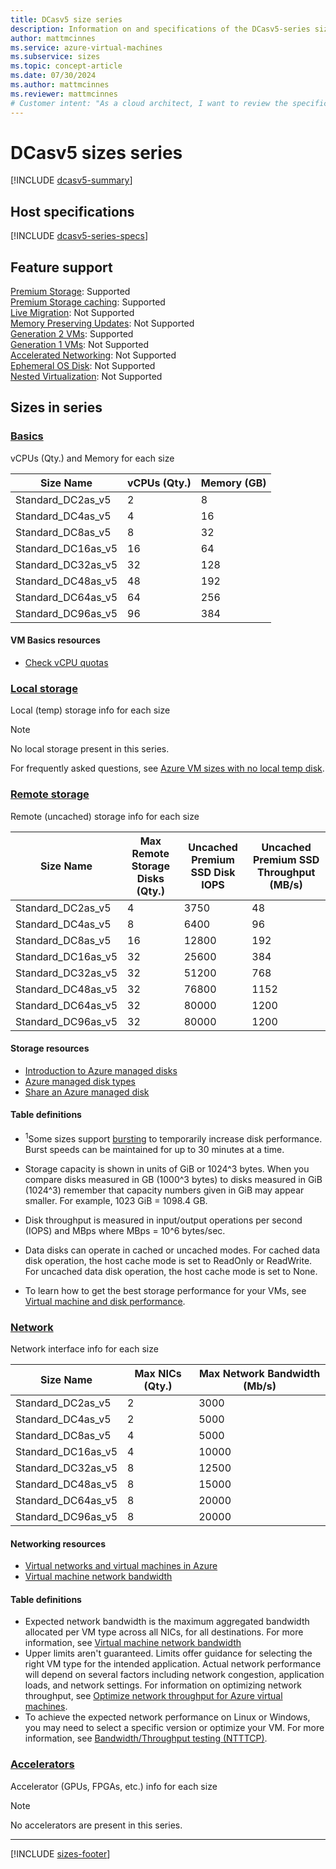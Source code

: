 ```yaml
---
title: DCasv5 size series
description: Information on and specifications of the DCasv5-series sizes
author: mattmcinnes
ms.service: azure-virtual-machines
ms.subservice: sizes
ms.topic: concept-article
ms.date: 07/30/2024
ms.author: mattmcinnes
ms.reviewer: mattmcinnes
# Customer intent: "As a cloud architect, I want to review the specifications and feature support of the DCasv5 series virtual machines, so that I can select the appropriate VM size for my application workloads based on performance and storage requirements."
---
```


# DCasv5 sizes series

[!INCLUDE [dcasv5-summary](./includes/dcasv5-series-summary.md)]

## Host specifications
[!INCLUDE [dcasv5-series-specs](./includes/dcasv5-series-specs.md)]

## Feature support
[Premium Storage](../../premium-storage-performance.md): Supported <br>[Premium Storage caching](../../premium-storage-performance.md): Supported <br>[Live Migration](../../maintenance-and-updates.md): Not Supported <br>[Memory Preserving Updates](../../maintenance-and-updates.md): Not Supported <br>[Generation 2 VMs](../../generation-2.md): Supported <br>[Generation 1 VMs](../../generation-2.md): Not Supported <br>[Accelerated Networking](/azure/virtual-network/create-vm-accelerated-networking-cli): Not Supported <br>[Ephemeral OS Disk](../../ephemeral-os-disks.md): Not Supported <br>[Nested Virtualization](/virtualization/hyper-v-on-windows/user-guide/nested-virtualization): Not Supported <br>

## Sizes in series

### [Basics](#tab/sizebasic)

vCPUs (Qty.) and Memory for each size

| Size Name | vCPUs (Qty.) | Memory (GB) |
| --- | --- | --- |
| Standard_DC2as_v5 | 2 | 8 |
| Standard_DC4as_v5 | 4 | 16 |
| Standard_DC8as_v5 | 8 | 32 |
| Standard_DC16as_v5 | 16 | 64 |
| Standard_DC32as_v5 | 32 | 128 |
| Standard_DC48as_v5 | 48 | 192 |
| Standard_DC64as_v5 | 64 | 256 |
| Standard_DC96as_v5 | 96 | 384 |

#### VM Basics resources
- [Check vCPU quotas](../../../virtual-machines/quotas.md)

### [Local storage](#tab/sizestoragelocal)

Local (temp) storage info for each size

> [!NOTE]
> No local storage present in this series.
>
> For frequently asked questions, see [Azure VM sizes with no local temp disk](../../azure-vms-no-temp-disk.yml).



### [Remote storage](#tab/sizestorageremote)

Remote (uncached) storage info for each size

| Size Name | Max Remote Storage Disks (Qty.) | Uncached Premium SSD Disk IOPS | Uncached Premium SSD Throughput (MB/s) |
| --- | --- | --- | --- |
| Standard_DC2as_v5 | 4 | 3750 | 48 |
| Standard_DC4as_v5 | 8 | 6400 | 96 |
| Standard_DC8as_v5 | 16 | 12800 | 192 |
| Standard_DC16as_v5 | 32 | 25600 | 384 |
| Standard_DC32as_v5 | 32 | 51200 | 768 |
| Standard_DC48as_v5 | 32 | 76800 | 1152 |
| Standard_DC64as_v5 | 32 | 80000 | 1200 |
| Standard_DC96as_v5 | 32 | 80000 | 1200 |

#### Storage resources
- [Introduction to Azure managed disks](../../../virtual-machines/managed-disks-overview.md)
- [Azure managed disk types](../../../virtual-machines/disks-types.md)
- [Share an Azure managed disk](../../../virtual-machines/disks-shared.md)

#### Table definitions
- <sup>1</sup>Some sizes support [bursting](../../disk-bursting.md) to temporarily increase disk performance. Burst speeds can be maintained for up to 30 minutes at a time.

- Storage capacity is shown in units of GiB or 1024^3 bytes. When you compare disks measured in GB (1000^3 bytes) to disks measured in GiB (1024^3) remember that capacity numbers given in GiB may appear smaller. For example, 1023 GiB = 1098.4 GB.
- Disk throughput is measured in input/output operations per second (IOPS) and MBps where MBps = 10^6 bytes/sec.
- Data disks can operate in cached or uncached modes. For cached data disk operation, the host cache mode is set to ReadOnly or ReadWrite. For uncached data disk operation, the host cache mode is set to None.
- To learn how to get the best storage performance for your VMs, see [Virtual machine and disk performance](../../../virtual-machines/disks-performance.md).


### [Network](#tab/sizenetwork)

Network interface info for each size

| Size Name | Max NICs (Qty.) | Max Network Bandwidth (Mb/s) |
| --- | --- | --- |
| Standard_DC2as_v5 | 2 | 3000 |
| Standard_DC4as_v5 | 2 | 5000 |
| Standard_DC8as_v5 | 4 | 5000 |
| Standard_DC16as_v5 | 4 | 10000 |
| Standard_DC32as_v5 | 8 | 12500 |
| Standard_DC48as_v5 | 8 | 15000 |
| Standard_DC64as_v5 | 8 | 20000 |
| Standard_DC96as_v5 | 8 | 20000 |

#### Networking resources
- [Virtual networks and virtual machines in Azure](/azure/virtual-network/network-overview)
- [Virtual machine network bandwidth](/azure/virtual-network/virtual-machine-network-throughput)

#### Table definitions
- Expected network bandwidth is the maximum aggregated bandwidth allocated per VM type across all NICs, for all destinations. For more information, see [Virtual machine network bandwidth](/azure/virtual-network/virtual-machine-network-throughput)
- Upper limits aren't guaranteed. Limits offer guidance for selecting the right VM type for the intended application. Actual network performance will depend on several factors including network congestion, application loads, and network settings. For information on optimizing network throughput, see [Optimize network throughput for Azure virtual machines](/azure/virtual-network/virtual-network-optimize-network-bandwidth). 
-  To achieve the expected network performance on Linux or Windows, you may need to select a specific version or optimize your VM. For more information, see [Bandwidth/Throughput testing (NTTTCP)](/azure/virtual-network/virtual-network-bandwidth-testing).

### [Accelerators](#tab/sizeaccelerators)

Accelerator (GPUs, FPGAs, etc.) info for each size

> [!NOTE]
> No accelerators are present in this series.

---

[!INCLUDE [sizes-footer](../includes/sizes-footer.md)]


